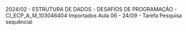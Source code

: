 2024/02 - ESTRUTURA DE DADOS - DESAFIOS DE PROGRAMAÇÃO - CI_ECP_A_M_103046404
Importados
Aula 06 - 24/09 - Tarefa Pesquisa sequêncial
